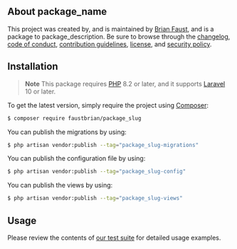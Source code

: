 ## About package_name

This project was created by, and is maintained by [Brian Faust](https://github.com/faustbrian), and is a package to package_description. Be sure to browse through the [changelog](CHANGELOG.md), [code of conduct](.github/CODE_OF_CONDUCT.md), [contribution guidelines](.github/CONTRIBUTING.md), [license](LICENSE), and [security policy](.github/SECURITY.md).

## Installation

> **Note**
> This package requires [PHP](https://www.php.net/) 8.2 or later, and it supports [Laravel](https://laravel.com/) 10 or later.

To get the latest version, simply require the project using [Composer](https://getcomposer.org/):

```bash
$ composer require faustbrian/package_slug
```

You can publish the migrations by using:

```bash
$ php artisan vendor:publish --tag="package_slug-migrations"
```

You can publish the configuration file by using:

```bash
$ php artisan vendor:publish --tag="package_slug-config"
```

You can publish the views by using:

```bash
$ php artisan vendor:publish --tag="package_slug-views"
```

## Usage

Please review the contents of [our test suite](/tests) for detailed usage examples.
